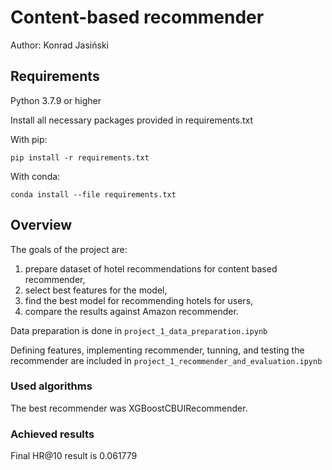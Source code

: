 # Content-based recommender


Author: Konrad Jasiński

## Requirements

Python 3.7.9 or higher

Install all necessary packages provided in requirements.txt

With pip:
```
pip install -r requirements.txt
```
With conda:
```
conda install --file requirements.txt
```

## Overview

The goals of the project are:

1. prepare dataset of hotel recommendations for content based recommender,
2. select best features for the model,
3. find the best model for recommending hotels for users,
4. compare the results against Amazon recommender.

Data preparation is done in <code>project_1_data_preparation.ipynb</code>

Defining features, implementing recommender, tunning, and testing the recommender are included in <code>project_1_recommender_and_evaluation.ipynb</code>

### Used algorithms
The best recommender was XGBoostCBUIRecommender.


### Achieved results
Final HR@10 result is 0.061779
